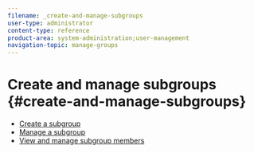 ```yaml
---
filename: _create-and-manage-subgroups
user-type: administrator
content-type: reference
product-area: system-administration;user-management
navigation-topic: manage-groups
---
```




# Create and manage subgroups {#create-and-manage-subgroups}




* [Create a subgroup](create-a-subgroup.md) 
* [Manage a subgroup](manage-subgroups.md) 
* [View and manage subgroup members](view-and-manage-subgroup-members.md) 


